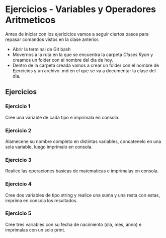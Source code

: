 # Ejercicios - Variables y Operadores Aritmeticos

Antes de iniciar con los ejericicios vamos a seguir ciertos pasos para repasar comandos vistos en la clase anterior.
- Abrir la terminal de Git bash
- Movernos a la ruta en la que se encuentra la carpeta _Clases Ryan_ y creamos un folder con el nombre del dia de hoy.
- Dentro de la carpeta creada vamos a crear un folder con el nombre de Ejercicios y un archivo .md en el que se va a documentar la clase del dia.

## Ejercicios

### Ejercicio 1

Cree una variable de cada tipo e imprimala en consola.

### Ejercicio 2

Alamecene su nombre completo en distintas variables, concatenelo en una sola variable, luego imprimalo en consola.

### Ejercicio 3

Realice las operaciones basicas de matematicas e imprimalas en consola.

### Ejercicio 4

Cree dos variables de tipo string y realice una suma y una resta con estas, imprima en consola los resultados.

### Ejercicio 5

Cree tres variables con su fecha de nacimiento (dia, mes, anno) e imprimalas con un solo print.
